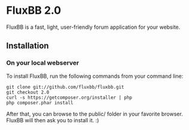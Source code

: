 # FluxBB 2.0

FluxBB is a fast, light, user-friendly forum application for your website.

## Installation

### On your local webserver

To install FluxBB, run the following commands from your command line:

    git clone git://github.com/fluxbb/fluxbb.git
    git checkout 2.0
    curl -s https://getcomposer.org/installer | php
    php composer.phar install

After that, you can browse to the public/ folder in your favorite browser. FluxBB will then ask you to install it. :)
